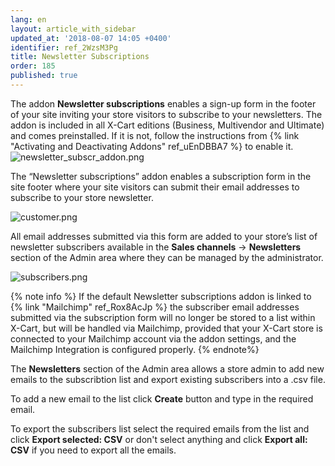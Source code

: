 ```yaml
---
lang: en
layout: article_with_sidebar
updated_at: '2018-08-07 14:05 +0400'
identifier: ref_2WzsM3Pg
title: Newsletter Subscriptions
order: 185
published: true
---
```

The addon **Newsletter subscriptions** enables a sign-up form in the footer of your site inviting your store visitors to subscribe to your newsletters. The addon is included in all X-Cart editions (Business, Multivendor and Ultimate) and comes preinstalled. If it is not, follow the instructions from {% link "Activating and Deactivating Addons" ref_uEnDBBA7 %} to enable it. 
![newsletter_subscr_addon.png]({{site.baseurl}}/attachments/ref_2WzsM3Pg/newsletter_subscr_addon.png)

The “Newsletter subscriptions” addon enables a subscription form in the site footer where your site visitors can submit their email addresses to subscribe to your store newsletter. 

![customer.png]({{site.baseurl}}/attachments/ref_2WzsM3Pg/customer.png)

All email addresses submitted via this form are added to your store’s list of newsletter subscribers available in the **Sales channels** -> **Newsletters** section of the Admin area where they can be managed by the administrator. 

![subscribers.png]({{site.baseurl}}/attachments/ref_2WzsM3Pg/subscribers.png)

{% note info %}
If the default Newsletter subscriptions addon is linked to {% link "Mailchimp" ref_Rox8AcJp %} the subscriber email addresses submitted via the subscription form will no longer be stored to a list within X-Cart, but will be handled via Mailchimp, provided that your X-Cart store is connected to your Mailchimp account via the addon settings, and the Mailchimp Integration is configured properly.
{% endnote%}

The **Newsletters** section of the Admin area allows a store admin to add new emails to the subscribtion list and export existing subscribers into a .csv file.

To add a new email to the list click **Create** button and type in the required email.

To export the subscribers list select the required emails from the list and click **Export selected: CSV** or don't select anything and click **Export all: CSV** if you need to export all the emails.
